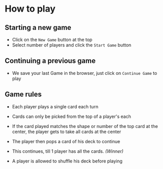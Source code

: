 # How to play

## Starting a new game

- Click on the `New Game` button at the top
- Select number of players and click the `Start Game` button

## Continuing a previous game

- We save your last Game in the browser, just click on `Continue Game` to play

## Game rules

- Each player plays a single card each turn
- Cards can only be picked from the top of a player's each
- If the card played matches the shape or number of the top card at the center, the player gets to take all cards at the center
- The player then pops a card of his deck to continue
- This continues, till 1 player has all the cards. _(Winner)_

- A player is allowed to shuffle his deck before playing
